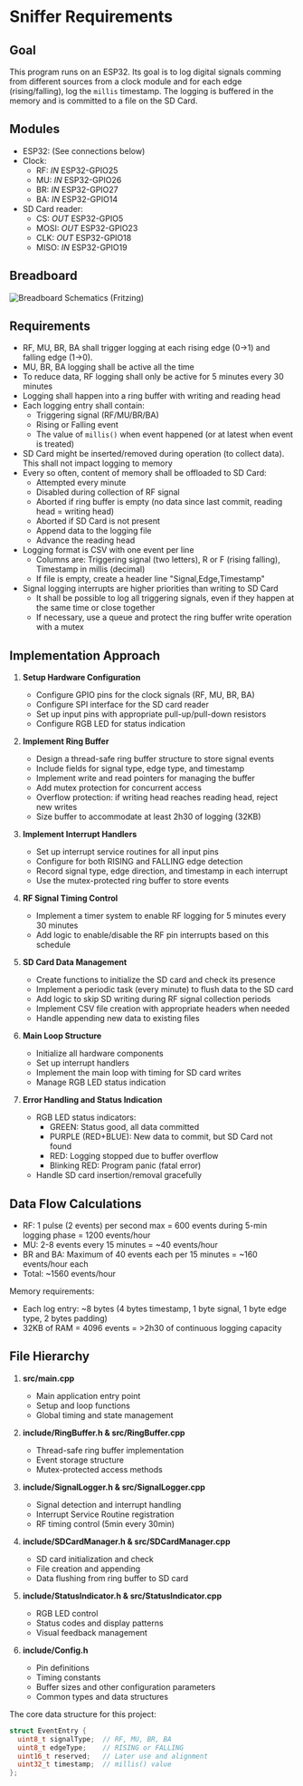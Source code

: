 # Sniffer Requirements

## Goal

This program runs on an ESP32. Its goal is to log digital signals comming from
different sources from a clock module and for each edge (rising/falling),
log the `millis` timestamp. The logging is buffered in the memory and is
committed to a file on the SD Card.

## Modules

- ESP32: (See connections below)
- Clock:
  - RF: _IN_ ESP32-GPIO25
  - MU: _IN_ ESP32-GPIO26
  - BR: _IN_ ESP32-GPIO27
  - BA: _IN_ ESP32-GPIO14
- SD Card reader:
  - CS: _OUT_ ESP32-GPIO5
  - MOSI: _OUT_ ESP32-GPIO23
  - CLK: _OUT_ ESP32-GPIO18
  - MISO: _IN_ ESP32-GPIO19

## Breadboard

![Breadboard Schematics (Fritzing)](data/Sniffer_bb.png)

## Requirements

- RF, MU, BR, BA shall trigger logging at each rising edge (0->1) and falling edge (1->0).
- MU, BR, BA logging shall be active all the time
- To reduce data, RF logging shall only be active for 5 minutes every 30 minutes
- Logging shall happen into a ring buffer with writing and reading head
- Each logging entry shall contain:
  - Triggering signal (RF/MU/BR/BA)
  - Rising or Falling event
  - The value of `millis()` when event happened (or at latest when event is treated)
- SD Card might be inserted/removed during operation (to collect data). This shall not impact logging to memory
- Every so often, content of memory shall be offloaded to SD Card:
  - Attempted every minute
  - Disabled during collection of RF signal
  - Aborted if ring buffer is empty (no data since last commit, reading head = writing head)
  - Aborted if SD Card is not present
  - Append data to the logging file
  - Advance the reading head
- Logging format is CSV with one event per line
  - Columns are: Triggering signal (two letters), R or F (rising falling), Timestamp in millis (decimal)
  - If file is empty, create a header line "Signal,Edge,Timestamp"
- Signal logging interrupts are higher priorities than writing to SD Card
  - It shall be possible to log all triggering signals, even if they happen at the same time or close together
  - If necessary, use a queue and protect the ring buffer write operation with a mutex

## Implementation Approach

1. **Setup Hardware Configuration**

   - Configure GPIO pins for the clock signals (RF, MU, BR, BA)
   - Configure SPI interface for the SD card reader
   - Set up input pins with appropriate pull-up/pull-down resistors
   - Configure RGB LED for status indication

2. **Implement Ring Buffer**

   - Design a thread-safe ring buffer structure to store signal events
   - Include fields for signal type, edge type, and timestamp
   - Implement write and read pointers for managing the buffer
   - Add mutex protection for concurrent access
   - Overflow protection: if writing head reaches reading head, reject new writes
   - Size buffer to accommodate at least 2h30 of logging (32KB)

3. **Implement Interrupt Handlers**

   - Set up interrupt service routines for all input pins
   - Configure for both RISING and FALLING edge detection
   - Record signal type, edge direction, and timestamp in each interrupt
   - Use the mutex-protected ring buffer to store events

4. **RF Signal Timing Control**

   - Implement a timer system to enable RF logging for 5 minutes every 30 minutes
   - Add logic to enable/disable the RF pin interrupts based on this schedule

5. **SD Card Data Management**

   - Create functions to initialize the SD card and check its presence
   - Implement a periodic task (every minute) to flush data to the SD card
   - Add logic to skip SD writing during RF signal collection periods
   - Implement CSV file creation with appropriate headers when needed
   - Handle appending new data to existing files

6. **Main Loop Structure**

   - Initialize all hardware components
   - Set up interrupt handlers
   - Implement the main loop with timing for SD card writes
   - Manage RGB LED status indication

7. **Error Handling and Status Indication**
   - RGB LED status indicators:
     - GREEN: Status good, all data committed
     - PURPLE (RED+BLUE): New data to commit, but SD Card not found
     - RED: Logging stopped due to buffer overflow
     - Blinking RED: Program panic (fatal error)
   - Handle SD card insertion/removal gracefully

## Data Flow Calculations

- RF: 1 pulse (2 events) per second max = 600 events during 5-min logging phase = 1200 events/hour
- MU: 2-8 events every 15 minutes = ~40 events/hour
- BR and BA: Maximum of 40 events each per 15 minutes = ~160 events/hour each
- Total: ~1560 events/hour

Memory requirements:

- Each log entry: ~8 bytes (4 bytes timestamp, 1 byte signal, 1 byte edge type, 2 bytes padding)
- 32KB of RAM = 4096 events = >2h30 of continuous logging capacity

## File Hierarchy

1. **src/main.cpp**

   - Main application entry point
   - Setup and loop functions
   - Global timing and state management

2. **include/RingBuffer.h & src/RingBuffer.cpp**

   - Thread-safe ring buffer implementation
   - Event storage structure
   - Mutex-protected access methods

3. **include/SignalLogger.h & src/SignalLogger.cpp**

   - Signal detection and interrupt handling
   - Interrupt Service Routine registration
   - RF timing control (5min every 30min)

4. **include/SDCardManager.h & src/SDCardManager.cpp**

   - SD card initialization and check
   - File creation and appending
   - Data flushing from ring buffer to SD card

5. **include/StatusIndicator.h & src/StatusIndicator.cpp**

   - RGB LED control
   - Status codes and display patterns
   - Visual feedback management

6. **include/Config.h**
   - Pin definitions
   - Timing constants
   - Buffer sizes and other configuration parameters
   - Common types and data structures

The core data structure for this project:

```cpp
struct EventEntry {
  uint8_t signalType;  // RF, MU, BR, BA
  uint8_t edgeType;    // RISING or FALLING
  uint16_t reserved;   // Later use and alignment
  uint32_t timestamp;  // millis() value
};

```
